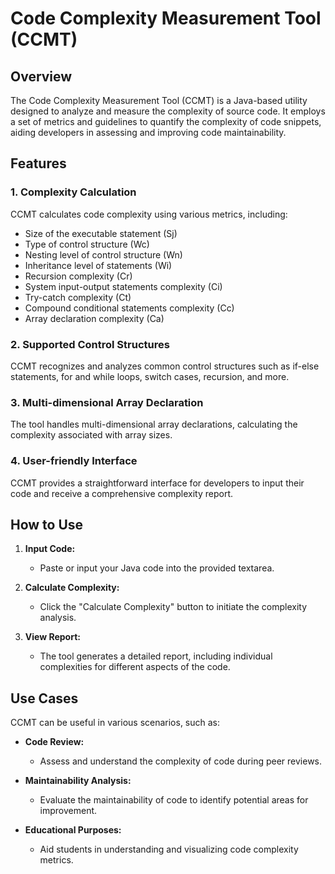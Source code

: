 # Code Complexity Measurement Tool (CCMT)

## Overview

The Code Complexity Measurement Tool (CCMT) is a Java-based utility designed to analyze and measure the complexity of source code. It employs a set of metrics and guidelines to quantify the complexity of code snippets, aiding developers in assessing and improving code maintainability.

## Features

### 1. Complexity Calculation

CCMT calculates code complexity using various metrics, including:

- Size of the executable statement (Sj)
- Type of control structure (Wc)
- Nesting level of control structure (Wn)
- Inheritance level of statements (Wi)
- Recursion complexity (Cr)
- System input-output statements complexity (Ci)
- Try-catch complexity (Ct)
- Compound conditional statements complexity (Cc)
- Array declaration complexity (Ca)

### 2. Supported Control Structures

CCMT recognizes and analyzes common control structures such as if-else statements, for and while loops, switch cases, recursion, and more.

### 3. Multi-dimensional Array Declaration

The tool handles multi-dimensional array declarations, calculating the complexity associated with array sizes.

### 4. User-friendly Interface

CCMT provides a straightforward interface for developers to input their code and receive a comprehensive complexity report.

## How to Use

1. **Input Code:**
   - Paste or input your Java code into the provided textarea.

2. **Calculate Complexity:**
   - Click the "Calculate Complexity" button to initiate the complexity analysis.

3. **View Report:**
   - The tool generates a detailed report, including individual complexities for different aspects of the code.

## Use Cases

CCMT can be useful in various scenarios, such as:

- **Code Review:**
  - Assess and understand the complexity of code during peer reviews.

- **Maintainability Analysis:**
  - Evaluate the maintainability of code to identify potential areas for improvement.

- **Educational Purposes:**
  - Aid students in understanding and visualizing code complexity metrics.

